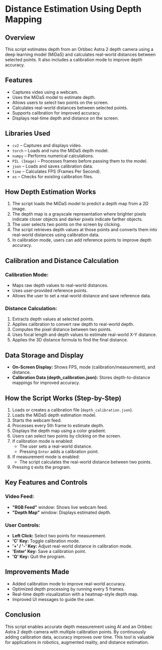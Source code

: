 # Distance Estimation Using Depth Mapping

## Overview

This script estimates depth from an Orbbec Astra 2 depth camera using a deep learning model (MiDaS) and calculates real-world distances between selected points. It also includes a calibration mode to improve depth accuracy.

## Features

- Captures video using a webcam.
- Uses the MiDaS model to estimate depth.
- Allows users to select two points on the screen.
- Calculates real-world distances between selected points.
- Supports calibration for improved accuracy.
- Displays real-time depth and distance on the screen.

## Libraries Used

- `cv2` – Captures and displays video.
- `torch` – Loads and runs the MiDaS depth model.
- `numpy` – Performs numerical calculations.
- `PIL (Image)` – Processes frames before passing them to the model.
- `json` – Loads and saves calibration data.
- `time` – Calculates FPS (Frames Per Second).
- `os` – Checks for existing calibration files.

## How Depth Estimation Works

1. The script loads the MiDaS model to predict a depth map from a 2D image.
2. The depth map is a grayscale representation where brighter pixels indicate closer objects and darker pixels indicate farther objects.
3. The user selects two points on the screen by clicking.
4. The script retrieves depth values at those points and converts them into real-world distances using calibration data.
5. In calibration mode, users can add reference points to improve depth accuracy.

## Calibration and Distance Calculation

### Calibration Mode:

- Maps raw depth values to real-world distances.
- Uses user-provided reference points.
- Allows the user to set a real-world distance and save reference data.

### Distance Calculation:

1. Extracts depth values at selected points.
2. Applies calibration to convert raw depth to real-world depth.
3. Computes the pixel distance between two points.
4. Uses focal length and depth values to estimate real-world X-Y distance.
5. Applies the 3D distance formula to find the final distance.

## Data Storage and Display

- **On-Screen Display:** Shows FPS, mode (calibration/measurement), and distance.
- **Calibration Data (depth_calibration.json):** Stores depth-to-distance mappings for improved accuracy.

## How the Script Works (Step-by-Step)

1. Loads or creates a calibration file (`depth_calibration.json`).
2. Loads the MiDaS depth estimation model.
3. Starts the webcam feed.
4. Processes every 5th frame to estimate depth.
5. Displays the depth map using a color gradient.
6. Users can select two points by clicking on the screen.
7. If calibration mode is enabled:
   - The user sets a real-world distance.
   - Pressing `Enter` adds a calibration point.
8. If measurement mode is enabled:
   - The script calculates the real-world distance between two points.
9. Pressing `Q` exits the program.

## Key Features and Controls

### Video Feed:

- **"RGB Feed"** window: Shows live webcam feed.
- **"Depth Map"** window: Displays estimated depth.

### User Controls:

- **Left Click:** Select two points for measurement.
- **'C' Key:** Toggle calibration mode.
- **'+' / '-' Key:** Adjust real-world distance in calibration mode.
- **'Enter' Key:** Save a calibration point.
- **'Q' Key:** Quit the program.

## Improvements Made

- Added calibration mode to improve real-world accuracy.
- Optimized depth processing by running every 5 frames.
- Real-time depth visualization with a heatmap-style depth map.
- Improved UI messages to guide the user.

## Conclusion

This script enables accurate depth measurement using AI and an Orbbec Astra 2 depth camera with multiple calibration points. By continuously adding calibration data, accuracy improves over time. This tool is valuable for applications in robotics, augmented reality, and distance estimation.
